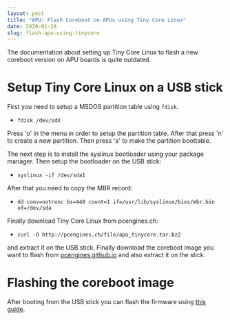 ```yaml
---
layout: post
title: "APU: Flash Coreboot on APUs using Tiny Core Linux"
date: 2020-01-28
slug: flash-apu-using-tinycore
---
```


The documentation about setting up Tiny Core Linux to flash a new coreboot version on APU boards is quite outdated.

# Setup Tiny Core Linux on a USB stick

First you need to setup a MSDOS partition table using `fdisk`.

* `fdisk /dev/sdX`

Press 'o' in the menu in order to setup the partition table. After that press 'n' to create a new partition. Then press 'a' to make the partition boottable. 


The next step is to install the syslinux bootloader using your package manager. Then setup the bootloader on the USB stick:

* `syslinux -if /dev/sda1`

After that you need to copy the MBR record:

* `dd conv=notrunc bs=440 count=1 if=/usr/lib/syslinux/bios/mbr.bin of=/dev/sda`

Finally download Tiny Core Linux from pcengines.ch:

* `curl -O http://pcengines.ch/file/apu_tinycore.tar.bz2`

and extract it on the USB stick. Finally download the coreboot image you want to flash from [pcengines.github.io](https://pcengines.github.io/) and also extract it on the stick.

# Flashing the coreboot image

After booting from the USB stick you can flash the firmware using [this guide](https://github.com/pcengines/apu2-documentation/blob/50f7e37d2301cfec232f4e5684160be53481ea9e/docs/firmware_flashing.md).
